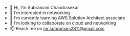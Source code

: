 - 👋 Hi, I’m Subramani Chandrasekar
- 👀 I’m interested in networking
- 🌱 I’m currently learning AWS Solution Architect associate
- 💞️ I’m looking to collaborate on cloud and networking
- 📫 Reach me on mr.subramani2811@gmail.com

<!---
Vikki2811/Vikki2811 is a ✨ special ✨ repository because its `README.md` (this file) appears on your GitHub profile.
You can click the Preview link to take a look at your changes.
--->
